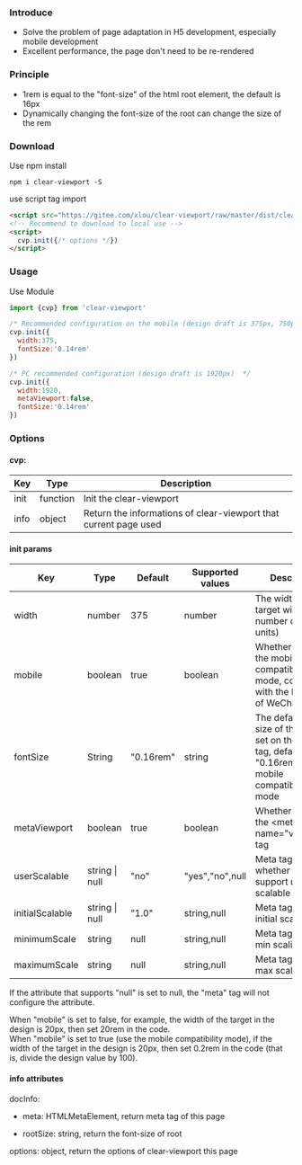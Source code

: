 ### Introduce
* Solve the problem of page adaptation in H5 development, especially mobile development
* Excellent performance, the page don't need to be re-rendered

### Principle
* 1rem is equal to the "font-size" of the html root element, the default is 16px
* Dynamically changing the font-size of the root can change the size of the rem

### Download

Use npm install

```shell
npm i clear-viewport -S
```

use script tag import

```html
<script src="https://gitee.com/xlou/clear-viewport/raw/master/dist/clear-viewport.min.js"></script>
<!-- Recommend to download to local use -->
<script>
  cvp.init({/* options */})
</script>
```

### Usage

Use Module

```javascript
import {cvp} from 'clear-viewport'

/* Recommended configuration on the mobile (design draft is 375px, 750px is the same) */
cvp.init({
  width:375,
  fontSize:'0.14rem'
})

/* PC recommended configuration (design draft is 1920px)  */
cvp.init({
  width:1920,
  metaViewport:false,
  fontSize:'0.14rem'
})
```

### Options

#### cvp:

|Key|Type|Description|
|----|----|----|
|init|function|Init the clear-viewport|
|info|object|Return the informations of clear-viewport that current page used|

#### init params

|Key|Type|Default|Supported values|Description|
|----|----|----|----|----|
|width|number|375|number|The width of the target window (the number of window units)|
|mobile|boolean|true|boolean|Whether to open the mobile compatibility mode, compatible with the browsers of WeChat and QQ|
|fontSize|String|"0.16rem"|string|The default font-size of the page, set on the body tag, defaults to "0.16rem" in mobile compatibility mode|
|metaViewport|boolean|true|boolean|Whether to use the \<meta name="viewport"> tag|
|userScalable|string \| null|"no"|"yes","no",null|Meta tag related, whether to support user scalable|
|initialScalable|string \| null|"1.0"|string,null|Meta tag related, initial scaling value|
|minimumScale|string|null|string,null|Meta tag related, min scaling value|
|maximumScale|string|null|string,null|Meta tag related, max scaling value|

If the attribute that supports "null" is set to null, the "meta" tag will not configure the attribute.

When "mobile" is set to false, for example, the width of the target in the design is 20px, then set 20rem in the code.  
When "mobile" is set to true (use the mobile compatibility mode), if the width of the target in the design is 20px, then set 0.2rem in the code (that is, divide the design value by 100).

#### info attributes

docInfo:

* meta: HTMLMetaElement, return meta tag of this page

* rootSize: string, return the font-size of root

options: object, return the options of clear-viewport this page